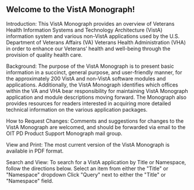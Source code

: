 ## Welcome to the VistA Monograph!  

Introduction: 
This VistA Monograph provides an overview of Veterans Health Information Systems and Technology Architecture (VistA) information system and various non-VistA applications used by the U.S. Department of Veterans Affairs (VA) Veterans Health Administration (VHA) in order to enhance our Veterans’ health and well-being through the provision of quality health care.

Background:
The purpose of the VistA Monograph is to present basic information in a succinct, general purpose, and user-friendly manner, for the approximately 200 VistA and non-VistA software modules and applications. Additionally, the VistA Monograph identifies which offices within the VA and VHA bear responsibility for maintaining VistA Monograph application and module descriptions moving forward. The Monograph also provides resources for readers interested in acquiring more detailed technical information on the various application packages.

How to Request Changes:
Comments and suggestions for changes to the VistA Monograph are welcomed, and should be forwarded via email to the OIT PD Product Support Monograph mail group.
 
View and Print:
The most current version of the VistA Monograph is available in PD​F​ format.

Search and View:
To search for a VistA application by Title or Namespace, follow the directions below. 
Select an item from either the "Title" or "Namespace" dropdown
Click "Query" next to either the "Title" or "Namespace" field.​
